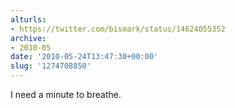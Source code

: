 ```yaml
---
alturls:
- https://twitter.com/bismark/status/14624055352
archive:
- 2010-05
date: '2010-05-24T13:47:30+00:00'
slug: '1274708850'
---
```


I need a minute to breathe.

